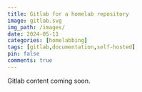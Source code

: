 ```yaml
---
title: Gitlab for a homelab repository
image: gitlab.svg
img_path: /images/
date: 2024-05-11
categories: [homelabbing]
tags: [gitlab,documentation,self-hosted]
pin: false
comments: true
---
```


Gitlab content coming soon.

